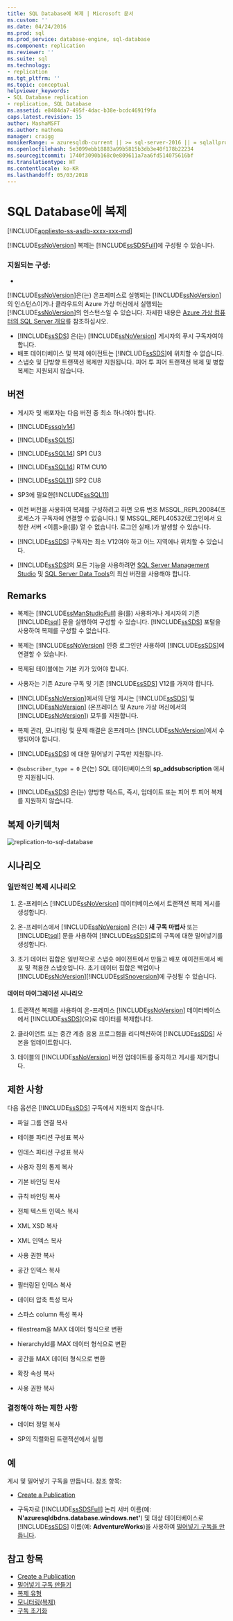 ```yaml
---
title: SQL Database에 복제 | Microsoft 문서
ms.custom: ''
ms.date: 04/24/2016
ms.prod: sql
ms.prod_service: database-engine, sql-database
ms.component: replication
ms.reviewer: ''
ms.suite: sql
ms.technology:
- replication
ms.tgt_pltfrm: ''
ms.topic: conceptual
helpviewer_keywords:
- SQL Database replication
- replication, SQL Database
ms.assetid: e8484da7-495f-4dac-b38e-bcdc4691f9fa
caps.latest.revision: 15
author: MashaMSFT
ms.author: mathoma
manager: craigg
monikerRange: = azuresqldb-current || >= sql-server-2016 || = sqlallproducts-allversions
ms.openlocfilehash: 5e3099ebb18883a99b5815b3db3e40f178b22234
ms.sourcegitcommit: 1740f3090b168c0e809611a7aa6fd514075616bf
ms.translationtype: HT
ms.contentlocale: ko-KR
ms.lasthandoff: 05/03/2018
---
```

# <a name="replication-to-sql-database"></a>SQL Database에 복제
[!INCLUDE[appliesto-ss-asdb-xxxx-xxx-md](../../includes/appliesto-ss-asdb-xxxx-xxx-md.md)]

  [!INCLUDE[ssNoVersion](../../includes/ssnoversion-md.md)] 복제는 [!INCLUDE[ssSDSFull](../../includes/sssdsfull-md.md)]에 구성될 수 있습니다.  
 
 ### <a name="supported-configurations"></a>**지원되는 구성:**  
 -  
  [!INCLUDE[ssNoVersion](../../includes/ssnoversion-md.md)]은(는) 온프레미스로 실행되는 [!INCLUDE[ssNoVersion](../../includes/ssnoversion-md.md)]의 인스턴스이거나 클라우드의 Azure 가상 머신에서 실행되는 [!INCLUDE[ssNoVersion](../../includes/ssnoversion-md.md)]의 인스턴스일 수 있습니다. 자세한 내용은 [Azure 가상 컴퓨터의 SQL Server 개요](https://azure.microsoft.com/documentation/articles/virtual-machines-sql-server-infrastructure-services/)를 참조하십시오.  
 - [!INCLUDE[ssSDS](../../includes/sssds-md.md)] 은(는) [!INCLUDE[ssNoVersion](../../includes/ssnoversion-md.md)] 게시자의 푸시 구독자여야 합니다.  
 -  배포 데이터베이스 및 복제 에이전트는 [!INCLUDE[ssSDS](../../includes/sssds-md.md)]에 위치할 수 없습니다.  
 - 스냅숏 및 단방향 트랜잭션 복제만 지원됩니다. 피어 투 피어 트랜잭션 복제 및 병합 복제는 지원되지 않습니다.  
 
 ## <a name="versions"></a>버전  
 - 게시자 및 배포자는 다음 버전 중 최소 하나여야 합니다.  
   
 -   [!INCLUDE[sssqlv14](../../includes/sssqlv14-md.md)]  
 
 -   [!INCLUDE[ssSQL15](../../includes/sssql15-md.md)]  
   
 -   [!INCLUDE[ssSQL14](../../includes/sssql14-md.md)] SP1 CU3  
   
 -   [!INCLUDE[ssSQL14](../../includes/sssql14-md.md)] RTM CU10  
   
 -   [!INCLUDE[ssSQL11](../../includes/sssql11-md.md)] SP2 CU8  
   
 -   SP3에 필요한[!INCLUDE[ssSQL11](../../includes/sssql11-md.md)]   
   
 - 이전 버전을 사용하여 복제를 구성하려고 하면 오류 번호 MSSQL_REPL20084(프로세스가 구독자에 연결할 수 없습니다.) 및 MSSQL_REPL40532(로그인에서 요청한 서버 \<이름>을(를) 열 수 없습니다. 로그인 실패.)가 발생할 수 있습니다.  
 
 - [!INCLUDE[ssSDS](../../includes/sssds-md.md)] 구독자는 최소 V12여야 하고 어느 지역에나 위치할 수 있습니다.  
   
 - [!INCLUDE[ssSDS](../../includes/sssds-md.md)]의 모든 기능을 사용하려면 [SQL Server Management Studio](https://msdn.microsoft.com/library/mt238290.aspx) 및 [SQL Server Data Tools](https://msdn.microsoft.com/library/mt204009.aspx)의 최신 버전을 사용해야 합니다.  
   
 ## <a name="remarks"></a>Remarks  
 - 복제는 [!INCLUDE[ssManStudioFull](../../includes/ssmanstudiofull-md.md)] 을(를) 사용하거나 게시자의 기존 [!INCLUDE[tsql](../../includes/tsql-md.md)] 문을 실행하여 구성할 수 있습니다. [!INCLUDE[ssSDS](../../includes/sssds-md.md)] 포털을 사용하여 복제를 구성할 수 없습니다.  
   
 - 복제는 [!INCLUDE[ssNoVersion](../../includes/ssnoversion-md.md)] 인증 로그인만 사용하여 [!INCLUDE[ssSDS](../../includes/sssds-md.md)]에 연결할 수 있습니다.  
   
 - 복제된 테이블에는 기본 키가 있어야 합니다.  
   
 - 사용자는 기존 Azure 구독 및 기존 [!INCLUDE[ssSDS](../../includes/sssds-md.md)] V12를 가져야 합니다.  
   
 - [!INCLUDE[ssNoVersion](../../includes/ssnoversion-md.md)]에서의 단일 게시는 [!INCLUDE[ssSDS](../../includes/sssds-md.md)] 및 [!INCLUDE[ssNoVersion](../../includes/ssnoversion-md.md)] (온프레미스 및 Azure 가상 머신에서의 [!INCLUDE[ssNoVersion](../../includes/ssnoversion-md.md)]) 모두를 지원합니다.  
   
 - 복제 관리, 모니터링 및 문제 해결은 온프레미스 [!INCLUDE[ssNoVersion](../../includes/ssnoversion-md.md)]에서 수행되어야 합니다.  
   
 - [!INCLUDE[ssSDS](../../includes/sssds-md.md)] 에 대한 밀어넣기 구독만 지원됩니다.  
   
 - `@subscriber_type = 0` 은(는) SQL 데이터베이스의 **sp_addsubscription** 에서만 지원됩니다.  
   
 - [!INCLUDE[ssSDS](../../includes/sssds-md.md)] 은(는) 양방향 텍스트, 즉시, 업데이트 또는 피어 투 피어 복제를 지원하지 않습니다.      
   
 ## <a name="replication-architecture"></a>복제 아키텍처  
 ![replication-to-sql-database](../../relational-databases/replication/media/replication-to-sql-database.png "replication-to-sql-database")  
   
 ## <a name="scenarios"></a>시나리오  
   
 ### <a name="typical-replication-scenario"></a>일반적인 복제 시나리오  
   
 1.  온-프레미스 [!INCLUDE[ssNoVersion](../../includes/ssnoversion-md.md)] 데이터베이스에서 트랜잭션 복제 게시를 생성합니다.  
   
 2.  온-프레미스에서 [!INCLUDE[ssNoVersion](../../includes/ssnoversion-md.md)] 은(는) **새 구독 마법사** 또는 [!INCLUDE[tsql](../../includes/tsql-md.md)] 문을 사용하여 [!INCLUDE[ssSDS](../../includes/sssds-md.md)]로의 구독에 대한 밀어넣기를 생성합니다.  
   
 3.  초기 데이터 집합은 일반적으로 스냅숏 에이전트에서 만들고 배포 에이전트에서 배포 및 적용한 스냅숏입니다. 초기 데이터 집합은 백업이나 [!INCLUDE[ssNoVersion](../../includes/ssnoversion-md.md)][!INCLUDE[ssISnoversion](../../includes/ssisnoversion-md.md)]에 구성될 수 있습니다.  
   
 #### <a name="data-migration-scenario"></a>데이터 마이그레이션 시나리오  
   
 1.  트랜잭션 복제를 사용하여 온-프레미스 [!INCLUDE[ssNoVersion](../../includes/ssnoversion-md.md)] 데이터베이스에서 [!INCLUDE[ssSDS](../../includes/sssds-md.md)](으)로 데이터를 복제합니다.  
   
 2.  클라이언트 또는 중간 계층 응용 프로그램을 리디렉션하여 [!INCLUDE[ssSDS](../../includes/sssds-md.md)] 사본을 업데이트합니다.  
   
 3.  테이블의 [!INCLUDE[ssNoVersion](../../includes/ssnoversion-md.md)] 버전 업데이트를 중지하고 게시를 제거합니다.  
   
 ## <a name="limitations"></a>제한 사항  
  다음 옵션은 [!INCLUDE[ssSDS](../../includes/sssds-md.md)] 구독에서 지원되지 않습니다.  
   
 -   파일 그룹 연결 복사  
   
 -   테이블 파티션 구성표 복사  
   
 -   인데스 파티션 구성표 복사  
   
 -   사용자 정의 통계 복사  
   
 -   기본 바인딩 복사  
   
 -   규칙 바인딩 복사  
   
 -   전체 텍스트 인덱스 복사  
   
 -   XML XSD 복사  
   
 -   XML 인덱스 복사  
   
 -   사용 권한 복사  
   
 -   공간 인덱스 복사  
   
 -   필터링된 인덱스 복사  
   
 -   데이터 압축 특성 복사  
   
 -   스파스 column 특성 복사  
   
 -   filestream을 MAX 데이터 형식으로 변환  
   
 -   hierarchyId를 MAX 데이터 형식으로 변환  
   
 -   공간을 MAX 데이터 형식으로 변환  
   
 -   확장 속성 복사  
   
 -   사용 권한 복사  
   
### <a name="limitations-to-be-determined"></a>결정해야 하는 제한 사항 
 
 -   데이터 정렬 복사  
   
 -   SP의 직렬화된 트랜잭션에서 실행  
   
 ## <a name="examples"></a>예  
  게시 및 밀어넣기 구독을 만듭니다. 참조 항목:  
   
 -   [Create a Publication](../../relational-databases/replication/publish/create-a-publication.md)  
   
 -   구독자로 [!INCLUDE[ssSDSFull](../../includes/sssdsfull-md.md)] 논리 서버 이름(예: **N'azuresqldbdns.database.windows.net'**) 및 대상 데이터베이스로 [!INCLUDE[ssSDS](../../includes/sssds-md.md)] 이름(예: **AdventureWorks**)을 사용하여 [밀어넣기 구독을 만듭니다](../../relational-databases/replication/create-a-push-subscription.md).  
   
 ## <a name="see-also"></a>참고 항목  
 - [Create a Publication](../../relational-databases/replication/publish/create-a-publication.md)   
 - [밀어넣기 구독 만들기](../../relational-databases/replication/create-a-push-subscription.md)   
 - [복제 유형](../../relational-databases/replication/types-of-replication.md)   
 - [모니터링&#40;복제&#41;](../../relational-databases/replication/monitor/monitoring-replication.md)   
 - [구독 초기화](../../relational-databases/replication/initialize-a-subscription.md)  

